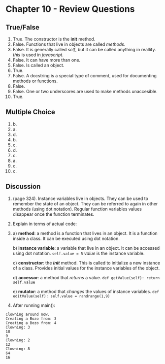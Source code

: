 # Chapter 10 - Review Questions

## True/False

1. True. The constructor is the __init__ method.
2. False. Functions that live in objects are called _methods_.
3. False. It is generally called _self_, but it can be called anything in reallity. _this_ is used in _javascript_.
4. False. It can have more than one.
5. False. Is called an object.
6. True.
7. False. A docstring is a special type of comment, used for documenting methods or functions.
8. False.
9. False. One or two underscores are used to make methods unaccesible.
10. True.

## Multiple Choice

1. b.
2. a.
3. d.
4. b.
5. c.
6. d.
7. c.
8. a.
9. c.
10. c.

## Discussion

1. (page 324). Instance variables live in objects. They can be used to remember the state of an object. They can be referred to again in other methods (using dot notation). Regular function variables values disappear once the function terminates.

2. Explain in terms of actual code:
3. 
	a) **method**: a method is a function that lives in an object. It is a function inside a class. It can be executed using dot notation.

	b) **instance variable**: a variable that live in an object. It can be accessed using dot notation.
		`self.value = 5`
		*value* is the instance variable.
	
	c) **constructor**: the *__init__* method. This is called to initialize a new instance of a class. Provides initial values for the instance variables of the object.
	
	d) **accessor**: a method that *returns* a value.
		```
		def getValue(self):
			return self.value
		```
	
	e) **mutator**: a method that *changes* the values of instance variables.
		```
		def editValue(self):
			self.value = randrange(1,9)
		```

3. After running main():
```
Clowning around now.
Creating a Bozo from: 3
Creating a Bozo from: 4
Clowning: 3
18
9
Clowning: 2
12
Clowning: 8
64
16
```